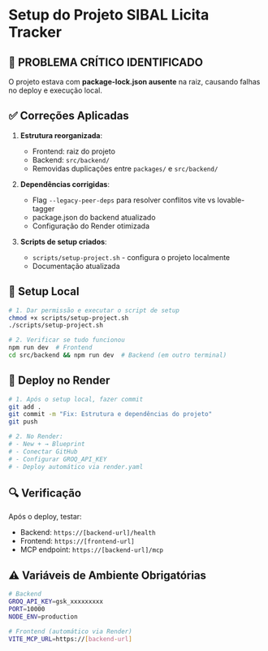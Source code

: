 
# Setup do Projeto SIBAL Licita Tracker

## 🚨 PROBLEMA CRÍTICO IDENTIFICADO

O projeto estava com **package-lock.json ausente** na raiz, causando falhas no deploy e execução local.

## ✅ Correções Aplicadas

1. **Estrutura reorganizada**:
   - Frontend: raiz do projeto
   - Backend: `src/backend/`
   - Removidas duplicações entre `packages/` e `src/backend/`

2. **Dependências corrigidas**:
   - Flag `--legacy-peer-deps` para resolver conflitos vite vs lovable-tagger
   - package.json do backend atualizado
   - Configuração do Render otimizada

3. **Scripts de setup criados**:
   - `scripts/setup-project.sh` - configura o projeto localmente
   - Documentação atualizada

## 🔧 Setup Local

```bash
# 1. Dar permissão e executar o script de setup
chmod +x scripts/setup-project.sh
./scripts/setup-project.sh

# 2. Verificar se tudo funcionou
npm run dev  # Frontend
cd src/backend && npm run dev  # Backend (em outro terminal)
```

## 🚀 Deploy no Render

```bash
# 1. Após o setup local, fazer commit
git add .
git commit -m "Fix: Estrutura e dependências do projeto"
git push

# 2. No Render:
# - New + → Blueprint
# - Conectar GitHub
# - Configurar GROQ_API_KEY
# - Deploy automático via render.yaml
```

## 🔍 Verificação

Após o deploy, testar:
- Backend: `https://[backend-url]/health`
- Frontend: `https://[frontend-url]`
- MCP endpoint: `https://[backend-url]/mcp`

## ⚠️ Variáveis de Ambiente Obrigatórias

```bash
# Backend
GROQ_API_KEY=gsk_xxxxxxxxx
PORT=10000
NODE_ENV=production

# Frontend (automático via Render)
VITE_MCP_URL=https://[backend-url]
```
